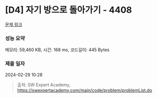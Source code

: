 # [D4] 자기 방으로 돌아가기 - 4408 

[문제 링크](https://swexpertacademy.com/main/code/problem/problemDetail.do?contestProbId=AWNcJ2sapZMDFAV8) 

### 성능 요약

메모리: 59,460 KB, 시간: 168 ms, 코드길이: 445 Bytes

### 제출 일자

2024-02-29 10:28



> 출처: SW Expert Academy, https://swexpertacademy.com/main/code/problem/problemList.do